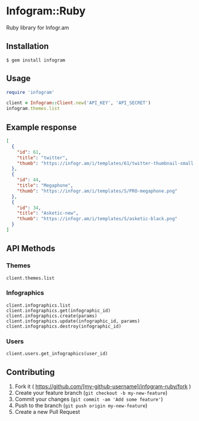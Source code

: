 # Infogram::Ruby

Ruby library for Infogr.am

## Installation

    $ gem install infogram

## Usage
```ruby
require 'infogram'

client = Infogram::Client.new('API_KEY', 'API_SECRET')
infogram.themes.list
```

## Example response
```json
[
  {
    "id": 61,
    "title": "twitter",
    "thumb": "https://infogr.am/i/templates/61/twitter-thumbnail-small.png"
  },
  {
    "id": 44,
    "title": "Megaphone",
    "thumb": "https://infogr.am/i/templates/S/PRO-megaphone.png"
  },
  {
    "id": 34,
    "title": "Asketic-new",
    "thumb": "https://infogr.am/i/templates/S/asketic-black.png"
  }
]
```

## API Methods

### Themes
    client.themes.list

### Infographics
    client.infographics.list
    client.infographics.get(infographic_id)
    client.infographics.create(params)
    client.infographics.update(infographic_id, params)
    client.infographics.destroy(infographic_id)

### Users
    client.users.get_infographics(user_id)

## Contributing

1. Fork it ( https://github.com/[my-github-username]/infogram-ruby/fork )
2. Create your feature branch (`git checkout -b my-new-feature`)
3. Commit your changes (`git commit -am 'Add some feature'`)
4. Push to the branch (`git push origin my-new-feature`)
5. Create a new Pull Request

